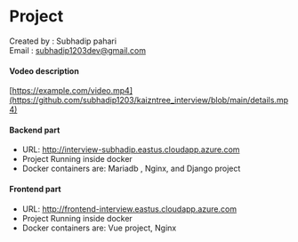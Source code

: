 

# Project
Created by : Subhadip pahari <br>
Email : subhadip1203dev@gmail.com

#### Vodeo description
[https://example.com/video.mp4](https://github.com/subhadip1203/kaizntree_interview/blob/main/details.mp4)


#### Backend part

- URL: http://interview-subhadip.eastus.cloudapp.azure.com
- Project Running inside  docker
- Docker containers are: Mariadb , Nginx, and Django project


#### Frontend part

- URL: http://frontend-interview.eastus.cloudapp.azure.com
- Project Running inside  docker
- Docker containers are: Vue project, Nginx


